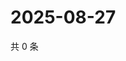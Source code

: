 # 2025-08-27

共 0 条

<!-- BEGIN ZHIHUQUESTIONS -->
<!-- 最后更新时间 Wed Aug 27 2025 07:10:17 GMT+0800 (China Standard Time) -->

<!-- END ZHIHUQUESTIONS -->
